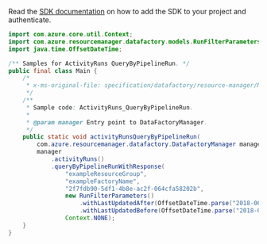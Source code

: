 Read the [SDK documentation](https://github.com/Azure/azure-sdk-for-java/blob/azure-resourcemanager-datafactory_1.0.0-beta.9/sdk/datafactory/azure-resourcemanager-datafactory/README.md) on how to add the SDK to your project and authenticate.

```java
import com.azure.core.util.Context;
import com.azure.resourcemanager.datafactory.models.RunFilterParameters;
import java.time.OffsetDateTime;

/** Samples for ActivityRuns QueryByPipelineRun. */
public final class Main {
    /*
     * x-ms-original-file: specification/datafactory/resource-manager/Microsoft.DataFactory/stable/2018-06-01/examples/ActivityRuns_QueryByPipelineRun.json
     */
    /**
     * Sample code: ActivityRuns_QueryByPipelineRun.
     *
     * @param manager Entry point to DataFactoryManager.
     */
    public static void activityRunsQueryByPipelineRun(
        com.azure.resourcemanager.datafactory.DataFactoryManager manager) {
        manager
            .activityRuns()
            .queryByPipelineRunWithResponse(
                "exampleResourceGroup",
                "exampleFactoryName",
                "2f7fdb90-5df1-4b8e-ac2f-064cfa58202b",
                new RunFilterParameters()
                    .withLastUpdatedAfter(OffsetDateTime.parse("2018-06-16T00:36:44.3345758Z"))
                    .withLastUpdatedBefore(OffsetDateTime.parse("2018-06-16T00:49:48.3686473Z")),
                Context.NONE);
    }
}
```
